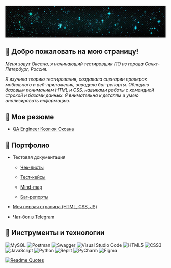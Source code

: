 [![Space](https://github.com/OksanaKZ/OksanaKZ/blob/main/pic1.jpg)](https://www.nasa.gov/mission_pages/hubble/main/index.html)

## :diamond_shape_with_a_dot_inside: Добро пожаловать на мою страницу!

*Меня зовут Оксана, я начинающий тестировщик ПО из города Санкт-Петербург, Россия.*  

*Я изучила теорию тестирования, создавала сценарии проверок мобильного и веб-приложения, заводила баг-репорты. Обладаю базовым пониманием HTML и CSS, навыками работы с командной строкой и базами данных. Я внимательна к деталям и умею анализировать информацию.*

## :diamond_shape_with_a_dot_inside:  Мое резюме

+ [QA Engineer Козлюк Оксана](https://github.com/OksanaKZ/OksanaKZ/blob/main/oksana_qa_engineer.pdf)

## :diamond_shape_with_a_dot_inside: Портфолио

+ Тестовая документация

  + [Чек-листы](https://github.com/OksanaKZ/OksanaKZ/blob/main/checklists.xlsx)

  + [Тест-кейсы](https://github.com/OksanaKZ/OksanaKZ/blob/main/checklists.xlsx)

  + [Mind-map](https://github.com/OksanaKZ/OksanaKZ/blob/main/%D0%9A%D0%BD%D0%BE%D0%BF%D0%BA%D0%B0%20%D0%B7%D0%B0%D0%BA%D0%B0%D0%B7%D0%B0.png)

  + [Баг-репорты](https://github.com/OksanaKZ/OksanaKZ/blob/main/%D0%91%D0%B0%D0%B3-%D1%80%D0%B5%D0%BF%D0%BE%D1%80%D1%82%D1%8B_%D0%9A%D0%BE%D0%B7%D0%BB%D1%8E%D0%BA%20%D0%9E%D0%BA%D1%81%D0%B0%D0%BD%D0%B0.pdf)

+ [Моя первая страница (HTML, CSS, JS)](https://oksanakz.github.io/MyFirstPage/)

+ [Чат-бот в Telegram](https://github.com/OksanaKZ/ToDoBot)

## :diamond_shape_with_a_dot_inside: Инструменты и технологии

![MySQL](https://img.shields.io/badge/mysql-%2300f.svg?style=for-the-badge&logo=mysql&logoColor=white)
![Postman](https://img.shields.io/badge/Postman-FF6C37?style=for-the-badge&logo=postman&logoColor=white)
![Swagger](https://img.shields.io/badge/-Swagger-%23Clojure?style=for-the-badge&logo=swagger&logoColor=white)
![Visual Studio Code](https://img.shields.io/badge/Visual%20Studio%20Code-0078d7.svg?style=for-the-badge&logo=visual-studio-code&logoColor=white)
![HTML5](https://img.shields.io/badge/html5-%23E34F26.svg?style=for-the-badge&logo=html5&logoColor=white)
![CSS3](https://img.shields.io/badge/css3-%231572B6.svg?style=for-the-badge&logo=css3&logoColor=white)
![JavaScript](https://img.shields.io/badge/javascript-%23323330.svg?style=for-the-badge&logo=javascript&logoColor=%23F7DF1E)
![Python](https://img.shields.io/badge/python-3670A0?style=for-the-badge&logo=python&logoColor=ffdd54)
![Replit](https://img.shields.io/badge/Replit-DD1200?style=for-the-badge&logo=Replit&logoColor=white)
![PyCharm](https://img.shields.io/badge/pycharm-143?style=for-the-badge&logo=pycharm&logoColor=black&color=black&labelColor=green)
![Figma](https://img.shields.io/badge/figma-%23F24E1E.svg?style=for-the-badge&logo=figma&logoColor=white)

[![Readme Quotes](https://quotes-github-readme.vercel.app/api?type=horizontal&theme=dark)](https://github.com/piyushsuthar/github-readme-quotes)
